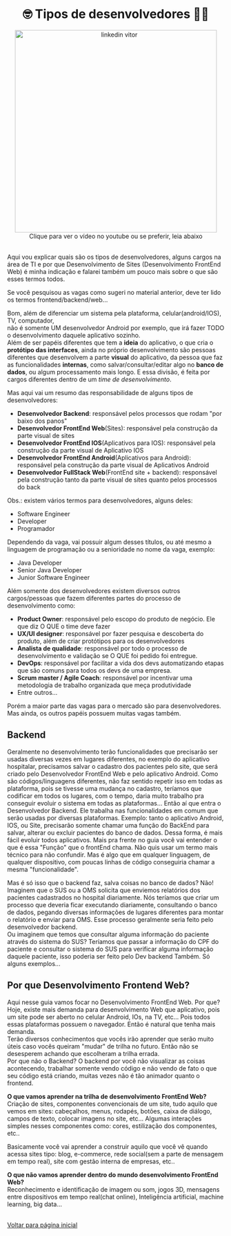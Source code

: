 <h1 align="center">🤓 Tipos de desenvolvedores 👩‍💻</h1> 

<p align="center">
      <a href="https://www.youtube.com/watch?v=wFEuV6-C-dc">
    	 <img src="https://img.youtube.com/vi/wFEuV6-C-dc/0.jpg" height="468" alt="linkedin vitor" />
    </a>
 <br />
 Clique para ver o vídeo no youtube ou se preferir, leia abaixo
</p>

<br />
Aqui vou explicar quais são os tipos de desenvolvedores, alguns cargos na área de TI e por que Desenvolvimento de Sites (Desenvolvimento FrontEnd Web) é minha indicação e falarei também um pouco mais sobre o que são esses termos todos.<br />

Se você pesquisou as vagas como sugeri no material anterior, deve ter lido os termos frontend/backend/web... 

Bom, além de diferenciar um sistema pela plataforma, celular(android/IOS), TV, computador,  
não é somente UM desenvolvedor Android por exemplo, que irá fazer TODO o desenvolvimento daquele aplicativo sozinho. <br />
Além de ser papéis diferentes que tem a **ideia** do aplicativo, o que cria o **protótipo das interfaces**, ainda no próprio desenvolvimento são pessoas diferentes 
que desenvolvem a parte **visual** do aplicativo, da pessoa que faz as funcionalidades **internas**, como salvar/consultar/editar algo no **banco de dados**, ou algum processamento mais longo. E essa divisão, é feita por cargos diferentes dentro de um *time de desenvolvimento*. <br />

Mas aqui vai um resumo das responsabilidade de alguns tipos de desenvolvedores: <br />
 - **Desenvolvedor Backend**: responsável pelos processos que rodam "por baixo dos panos"
 - **Desenvolvedor FrontEnd Web**(Sites): responsável pela construção da parte visual de sites
 - **Desenvolvedor FrontEnd IOS**(Aplicativos para IOS): responsável pela construção da parte visual de Aplicativo IOS
 - **Desenvolvedor FrontEnd Android**(Aplicativos para Android): responsável pela construção da parte visual de Aplicativos Android
 - **Desenvolvedor FullStack Web**(FrontEnd site + backend): responsável pela construção tanto da parte visual de sites quanto pelos processos do back 

Obs.: existem vários termos para desenvolvedores, alguns deles:
 - Software Engineer
 - Developer
 - Programador

Dependendo da vaga, vai possuir algum desses títulos, ou até mesmo a linguagem de programação ou a senioridade no nome da vaga, exemplo:
 - Java Developer
 - Senior Java Developer
 - Junior Software Engineer


Além somente dos desenvolvedores existem diversos outros cargos/pessoas que fazem diferentes partes do processo de desenvolvimento como:
 - **Product Owner**: responsável pelo escopo do produto de negócio. Ele que diz O QUE o time deve fazer
 - **UX/UI designer**: responsável por fazer pesquisa e descoberta do produto, além de criar protótipos para os desenvolvedores
 - **Analista de qualidade**: responsável por todo o processo de desenvolvimento e validação se O QUE foi pedido foi entregue.
 - **DevOps**: responsável por facilitar a vida dos devs automatizando etapas que são comuns para todos os devs de uma empresa.
 - **Scrum master / Agile Coach**: responsável por incentivar uma metodologia de trabalho organizada que meça produtividade
 - Entre outros...

Porém a maior parte das vagas para o mercado são para desenvolvedores. Mas ainda, os outros papéis possuem muitas vagas também.

## Backend 
Geralmente no desenvolvimento terão funcionalidades que precisarão ser usadas diversas vezes em lugares diferentes,
no exemplo do aplicativo hospitalar, precisamos salvar o cadastro dos pacientes pelo site, que será criado pelo Desenvolvedor 
FrontEnd Web e pelo aplicativo Android. Como são códigos/linguagens diferentes, não faz sentido repetir isso em todas as plataforma,
pois se tivesse uma mudança no cadastro, teríamos que codificar em todos os lugares, com o tempo, daria muito trabalho pra conseguir
evoluir o sistema em todas as plataformas... Então aí que entra o Desenvolvedor Backend. Ele trabalha nas funcionalidades em comum que
serão usadas por diversas plataformas. Exemplo: tanto o aplicativo Android, IOS, ou Site, precisarão somente chamar uma função do BackEnd 
para salvar, alterar ou excluir pacientes do banco de dados. Dessa forma, é mais fácil evoluir todos aplicativos. Mais pra frente no guia você vai entender o que é essa "Função" que o frontEnd chama. Não quis usar um termo mais técnico para não confundir. Mas é algo que em qualquer linguagem, 
de qualquer dispositivo, com poucas linhas de código conseguiria chamar a mesma "funcionalidade". <br />

Mas é só isso que o backend faz, salva coisas no banco de dados? Não! <br />
Imaginem que o SUS ou a OMS solicita que enviemos relatórios dos pacientes cadastrados no hospital diariamente. Nós teríamos que criar um processo que 
deveria ficar executando diariamente, consultando o banco de 
dados, pegando diversas informações de lugares diferentes para montar o relatório e enviar para OMS. Esse processo geralmente seria feito pelo desenvolvedor backend. <br />
Ou imaginem que temos que consultar alguma informação do paciente através do sistema do SUS? Teríamos que passar a informação do CPF do paciente e consultar
o sistema do SUS para verificar alguma informação daquele paciente, isso poderia ser feito pelo Dev backend Também. Só alguns exemplos... <br />


## Por que Desenvolvimento Frontend Web?
Aqui nesse guia vamos focar no Desenvolvimento FrontEnd Web. Por que? Hoje, existe mais demanda para desenvolvimento Web que aplicativo,
pois um site pode ser aberto no celular Android, IOs, na TV, etc... Pois todos essas plataformas possuem o navegador. Então é natural que
tenha mais demanda.  <br />
Terão diversos conhecimentos que vocês irão aprender que serão muito úteis caso vocês queiram "mudar" de trilha no futuro.
Então não se desesperem achando que escolheram a trilha errada. <br />
Por que não o Backend? O backend por você não visualizar as coisas acontecendo, trabalhar somente vendo código e não vendo de fato o que seu 
código está criando, muitas vezes não é tão animador quanto o frontend.<br />

<strong> O que vamos aprender na trilha de desenvolvimento FrontEnd Web? </strong> <br />
  Criação de sites, componentes convencionais de um site, tudo aquilo que vemos em sites: cabeçalhos, menus, 
  rodapés, botões, caixa de diálogo, campos de texto, colocar imagens no site, etc... Algumas interações simples nesses 
  componentes como: cores, estilização dos componentes, etc.. <br />
  
Basicamente você vai aprender a construir aquilo que você vê quando acessa sites tipo: blog, e-commerce, rede social(sem a parte de
  mensagem em tempo real), site com gestão interna de empresas, etc.. <br />

<strong> O que não vamos aprender dentro do mundo desenvolvimento FrontEnd Web? </strong> <br />
  Reconhecimento e identificação de imagem ou som, jogos 3D, mensagens entre dispositivos em tempo real(chat online),
  Inteligência artificial, machine learning, big data...  
<br />

[Voltar para página inicial](https://github.com/vitorfariaz/guia-web-developer)
